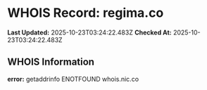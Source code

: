 # WHOIS Record: regima.co

**Last Updated:** 2025-10-23T03:24:22.483Z
**Checked At:** 2025-10-23T03:24:22.483Z

## WHOIS Information

**error:** getaddrinfo ENOTFOUND whois.nic.co

